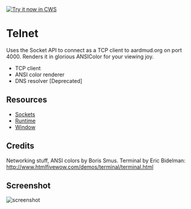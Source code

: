 <a target="_blank" href="https://chrome.google.com/webstore/detail/ebckmolcafdmfjbkmamhoacnmmkiohpe">![Try it now in CWS](https://raw.github.com/GoogleChrome/chrome-app-samples/master/tryitnowbutton.png "Click here to install this sample from the Chrome Web Store")</a>


# Telnet

Uses the Socket API to connect as a TCP client to aardmud.org on port 4000.
Renders it in glorious ANSIColor for your viewing joy.

* TCP client
* ANSI color renderer
* DNS resolver [Deprecated]

## Resources

* [Sockets](https://developer.chrome.com/apps/sockets_tcp)
* [Runtime](https://developer.chrome.com/apps/app_runtime)
* [Window](https://developer.chrome.com/apps/app_window)

## Credits

Networking stuff, ANSI colors by Boris Smus.
Terminal by Eric Bidelman: http://www.htmlfivewow.com/demos/terminal/terminal.html
     
## Screenshot
![screenshot](/samples/telnet/assets/screenshot_1280_800.png)

